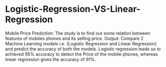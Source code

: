 # Logistic-Regression-VS-Linear-Regression
Mobile Price Prediction: The study is to find out some relation between features of mobiles phones and its selling price.  Output: Compare 2 Machine Learning models i.e. (Logistic Regression and Linear Regression) and predict the accuracy of both the models. Logistic regression leads us to achieved 95% accuracy to detect the Price of the mobile phones, whereas linear regression gives the accuracy of 91%.
